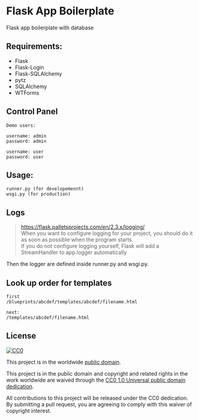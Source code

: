 # Flask App Boilerplate

Flask app boilerplate with database

## Requirements:
- Flask
- Flask-Login
- Flask-SQLAlchemy
- pytz
- SQLAlchemy
- WTForms

## Control Panel

    Demo users:
    
    username: admin
    password: admin

    username: user
    password: user


## Usage:

    runner.py (for developemennt)
    wsgi.py (for production)

## Logs

> https://flask.palletsprojects.com/en/2.3.x/logging/  
> When you want to configure logging for your project, you should do it as soon as possible when the program starts.  
> If you do not configure logging yourself, Flask will add a StreamHandler to app.logger automatically 

  Then the logger are defined inside runner.py and wsgi.py.


## Look up order for templates

    first
    /blueprints/abcdef/templates/abcdef/filename.html

    next:
    /templates/abcdef/filename.html





## License ##

[![CC0](https://licensebuttons.net/p/zero/1.0/88x31.png)](https://creativecommons.org/publicdomain/zero/1.0/)

This project is in the worldwide [public domain](LICENSE).

This project is in the public domain and copyright and related rights in the work worldwide are waived through the [CC0 1.0 Universal public domain dedication](https://creativecommons.org/publicdomain/zero/1.0/).

All contributions to this project will be released under the CC0 dedication. By submitting a pull request, you are agreeing to comply with this waiver of copyright interest.